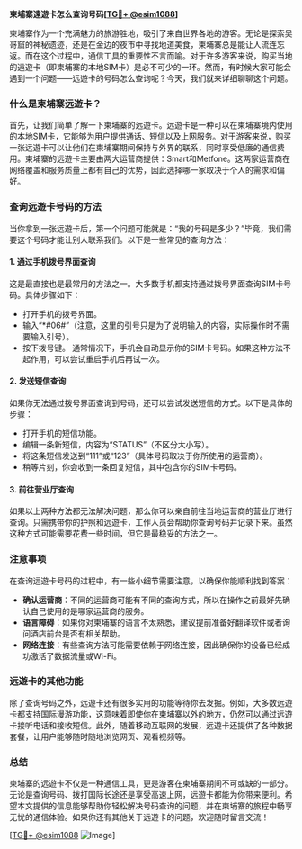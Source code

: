 **柬埔寨遠遊卡怎么查询号码[[TG💪+ @esim1088](https://t.me/s/esim1088)]**

柬埔寨作为一个充满魅力的旅游胜地，吸引了来自世界各地的游客。无论是探索吴哥窟的神秘遗迹，还是在金边的夜市中寻找地道美食，柬埔寨总是能让人流连忘返。而在这个过程中，通信工具的重要性不言而喻。对于许多游客来说，购买当地的遠遊卡（即柬埔寨的本地SIM卡）是必不可少的一环。然而，有时候大家可能会遇到一个问题——远遊卡的号码怎么查询呢？今天，我们就来详细聊聊这个问题。

### 什么是柬埔寨远遊卡？

首先，让我们简单了解一下柬埔寨的远遊卡。远遊卡是一种可以在柬埔寨境内使用的本地SIM卡，它能够为用户提供通话、短信以及上网服务。对于游客来说，购买一张远遊卡可以让他们在柬埔寨期间保持与外界的联系，同时享受低廉的通信费用。柬埔寨的远遊卡主要由两大运营商提供：Smart和Metfone。这两家运营商在网络覆盖和服务质量上都有自己的优势，因此选择哪一家取决于个人的需求和偏好。

### 查询远遊卡号码的方法

当你拿到一张远遊卡后，第一个问题可能就是：“我的号码是多少？”毕竟，我们需要这个号码才能让别人联系我们。以下是一些常见的查询方法：

#### 1. **通过手机拨号界面查询**
这是最直接也是最常用的方法之一。大多数手机都支持通过拨号界面查询SIM卡号码。具体步骤如下：
- 打开手机的拨号界面。
- 输入“*#06#”（注意，这里的引号只是为了说明输入的内容，实际操作时不需要输入引号）。
- 按下拨号键。
通常情况下，手机会自动显示你的SIM卡号码。如果这种方法不起作用，可以尝试重启手机后再试一次。

#### 2. **发送短信查询**
如果你无法通过拨号界面查询到号码，还可以尝试发送短信的方式。以下是具体的步骤：
- 打开手机的短信功能。
- 编辑一条新短信，内容为“STATUS”（不区分大小写）。
- 将这条短信发送到“111”或“123”（具体号码取决于你所使用的运营商）。
- 稍等片刻，你会收到一条回复短信，其中包含你的SIM卡号码。

#### 3. **前往营业厅查询**
如果以上两种方法都无法解决问题，那么你可以亲自前往当地运营商的营业厅进行查询。只需携带你的护照和远遊卡，工作人员会帮助你查询号码并记录下来。虽然这种方式可能需要花费一些时间，但它是最稳妥的方法之一。

### 注意事项

在查询远遊卡号码的过程中，有一些小细节需要注意，以确保你能顺利找到答案：
- **确认运营商**：不同的运营商可能有不同的查询方式，所以在操作之前最好先确认自己使用的是哪家运营商的服务。
- **语言障碍**：如果你对柬埔寨的语言不太熟悉，建议提前准备好翻译软件或者询问酒店前台是否有相关帮助。
- **网络连接**：有些查询方法可能需要依赖于网络连接，因此确保你的设备已经成功激活了数据流量或Wi-Fi。

### 远遊卡的其他功能

除了查询号码之外，远遊卡还有很多实用的功能等待你去发掘。例如，大多数远遊卡都支持国际漫游功能，这意味着即使你在柬埔寨以外的地方，仍然可以通过远遊卡接听电话和接收短信。此外，随着移动互联网的发展，远遊卡还提供了各种数据套餐，让用户能够随时随地浏览网页、观看视频等。

### 总结

柬埔寨的远遊卡不仅是一种通信工具，更是游客在柬埔寨期间不可或缺的一部分。无论是查询号码、拨打国际长途还是享受高速上网，远遊卡都能为你带来便利。希望本文提供的信息能够帮助你轻松解决号码查询的问题，并在柬埔寨的旅程中畅享无忧的通信体验。如果你还有其他关于远遊卡的问题，欢迎随时留言交流！

[[TG💪+ @esim1088](https://t.me/s/esim1088) ![Image](https://i.postimg.cc/4NQfJmqS/Snipaste-2025-05-13-00-14-12.png)]